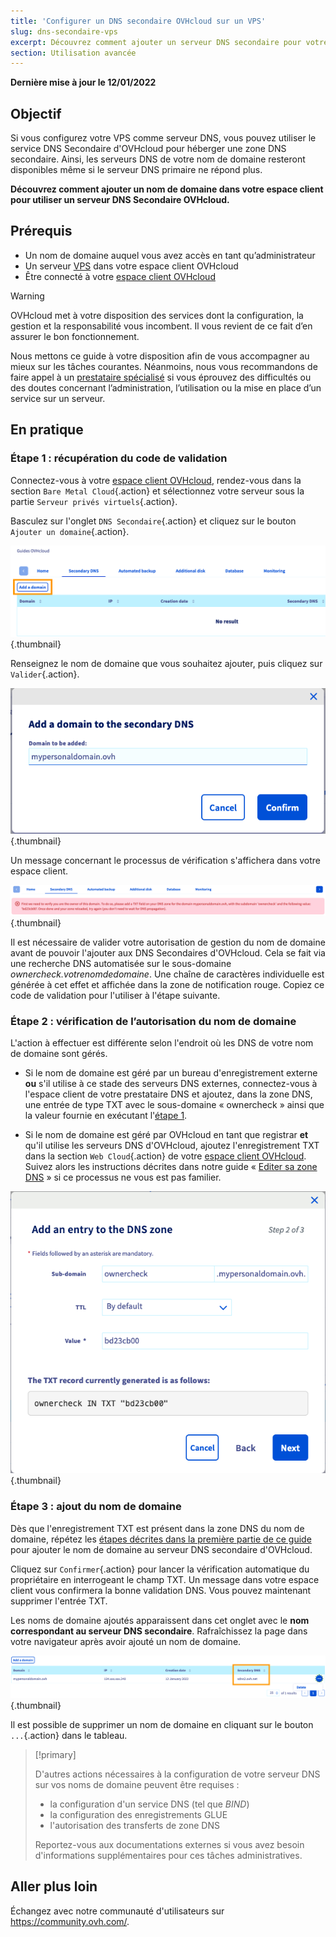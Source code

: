 ```yaml
---
title: 'Configurer un DNS secondaire OVHcloud sur un VPS'
slug: dns-secondaire-vps
excerpt: Découvrez comment ajouter un serveur DNS secondaire pour votre domaine
section: Utilisation avancée
---
```


**Dernière mise à jour le 12/01/2022**

## Objectif

Si vous configurez votre VPS comme serveur DNS, vous pouvez utiliser le service DNS Secondaire d'OVHcloud pour héberger une zone DNS secondaire. Ainsi, les serveurs DNS de votre nom de domaine resteront disponibles même si le serveur DNS primaire ne répond plus.

**Découvrez comment ajouter un nom de domaine dans votre espace client pour utiliser un serveur DNS Secondaire OVHcloud.**

## Prérequis

- Un nom de domaine auquel vous avez accès en tant qu’administrateur
- Un serveur [VPS](https://www.ovhcloud.com/fr-ca/vps/) dans votre espace client OVHcloud
- Être connecté à votre [espace client OVHcloud](https://ca.ovh.com/auth/?action=gotomanager&from=https://www.ovh.com/ca/fr/&ovhSubsidiary=qc)

> [!warning]
> OVHcloud met à votre disposition des services dont la configuration, la gestion et la responsabilité vous incombent. Il vous revient de ce fait d’en assurer le bon fonctionnement.
>
> Nous mettons ce guide à votre disposition afin de vous accompagner au mieux sur les tâches courantes. Néanmoins, nous vous recommandons de faire appel à un [prestataire spécialisé](https://partner.ovhcloud.com/fr-ca/) si vous éprouvez des difficultés ou des doutes concernant l’administration, l’utilisation ou la mise en place d’un service sur un serveur.
>

## En pratique

### Étape 1 : récupération du code de validation <a name="retrievecode"></a>

Connectez-vous à votre [espace client OVHcloud](https://ca.ovh.com/auth/?action=gotomanager&from=https://www.ovh.com/ca/fr/&ovhSubsidiary=qc), rendez-vous dans la section `Bare Metal Cloud`{.action} et sélectionnez votre serveur sous la partie `Serveur privés virtuels`{.action}.

Basculez sur l'onglet `DNS Secondaire`{.action} et cliquez sur le bouton `Ajouter un domaine`{.action}.

![DNS Secondaire](images/sec-01.png){.thumbnail}

Renseignez le nom de domaine que vous souhaitez ajouter, puis cliquez sur `Valider`{.action}.

![DNS Secondaire](images/sec-02.png){.thumbnail}

Un message concernant le processus de vérification s'affichera dans votre espace client.

![DNS Secondaire](images/sec-03.png){.thumbnail}

Il est nécessaire de valider votre autorisation de gestion du nom de domaine avant de pouvoir l'ajouter aux DNS Secondaires d'OVHcloud. Cela se fait via une recherche DNS automatisée sur le sous-domaine *ownercheck.votrenomdedomaine*. Une chaîne de caractères individuelle est générée à cet effet et affichée dans la zone de notification rouge. Copiez ce code de validation pour l'utiliser à l'étape suivante.

### Étape 2 : vérification de l’autorisation du nom de domaine <a name="verifyingdomain"></a>

L'action à effectuer est différente selon l'endroit où les DNS de votre nom de domaine sont gérés.

- Si le nom de domaine est géré par un bureau d'enregistrement externe **ou** s'il utilise à ce stade des serveurs DNS externes, connectez-vous à l'espace client de votre prestataire DNS et ajoutez, dans la zone DNS, une entrée de type TXT avec le sous-domaine « ownercheck » ainsi que la valeur fournie en exécutant l'[étape 1](#retrievecode).

- Si le nom de domaine est géré par OVHcloud en tant que registrar **et** qu'il utilise les serveurs DNS d'OVHcloud, ajoutez l'enregistrement TXT dans la section `Web Cloud`{.action} de votre [espace client OVHcloud](https://ca.ovh.com/auth/?action=gotomanager&from=https://www.ovh.com/ca/fr/&ovhSubsidiary=qc). Suivez alors les instructions décrites dans notre guide « [Editer sa zone DNS](../../domains/editer-ma-zone-dns/) » si ce processus ne vous est pas familier.

![DNS Secondaire](images/sec-04.png){.thumbnail}

### Étape 3 : ajout du nom de domaine

Dès que l'enregistrement TXT est présent dans la zone DNS du nom de domaine, répétez les [étapes décrites dans la première partie de ce guide](#retrievecode) pour ajouter le nom de domaine au serveur DNS secondaire d'OVHcloud.

Cliquez sur `Confirmer`{.action} pour lancer la vérification automatique du propriétaire en interrogeant le champ TXT. Un message dans votre espace client vous confirmera la bonne validation DNS. Vous pouvez maintenant supprimer l'entrée TXT.

Les noms de domaine ajoutés apparaissent dans cet onglet avec le **nom correspondant au serveur DNS secondaire**. Rafraîchissez la page dans votre navigateur après avoir ajouté un nom de domaine.

![DNS Secondaire](images/sec-05.png){.thumbnail}

Il est possible de supprimer un nom de domaine en cliquant sur le bouton `...`{.action} dans le tableau.

> [!primary]
>
> D'autres actions nécessaires à la configuration de votre serveur DNS sur vos noms de domaine peuvent être requises :
>
> - la configuration d'un service DNS (tel que *BIND*)
> - la configuration des enregistrements GLUE
> - l'autorisation des transferts de zone DNS
>
> Reportez-vous aux documentations externes si vous avez besoin d'informations supplémentaires pour ces tâches administratives.

## Aller plus loin

Échangez avec notre communauté d'utilisateurs sur <https://community.ovh.com/>.
